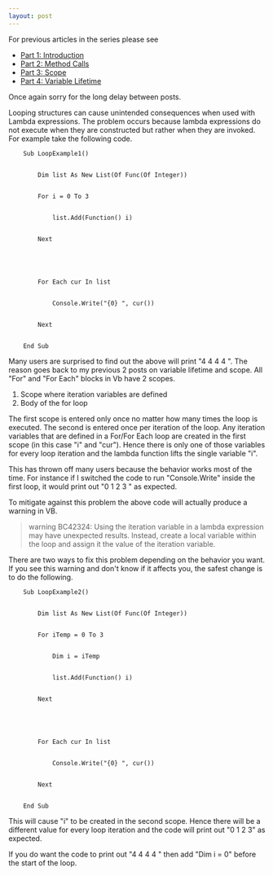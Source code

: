 ```yaml
---
layout: post
---
```

For previous articles in the series please see

  * [Part 1: Introduction](http://blogs.msdn.com/jaredpar/archive/2007/04/27/closures-in-vb-part-1.aspx)
  * [Part 2: Method Calls](http://blogs.msdn.com/jaredpar/archive/2007/05/03/closures-in-vb-part-2-method-calls.aspx)
  * [Part 3: Scope](http://blogs.msdn.com/jaredpar/archive/2007/05/25/closures-in-vb-part-3-scope.aspx)
  * [Part 4: Variable Lifetime](http://blogs.msdn.com/jaredpar/archive/2007/06/15/closures-in-vb-part-4-variable-lifetime.aspx)

Once again sorry for the long delay between posts.

Looping structures can cause unintended consequences when used with Lambda
expressions.  The problem occurs because lambda expressions do not execute
when they are constructed but rather when they are invoked.  For example take
the following code.

    
    
        Sub LoopExample1()


            Dim list As New List(Of Func(Of Integer))


            For i = 0 To 3


                list.Add(Function() i)


            Next


    


            For Each cur In list


                Console.Write("{0} ", cur())


            Next


        End Sub

Many users are surprised to find out the above will print "4 4 4 4 ".  The
reason goes back to my previous 2 posts on variable lifetime and scope.  All
"For" and "For Each" blocks in Vb have 2 scopes.

  1. Scope where iteration variables are defined 
  2. Body of the for loop

The first scope is entered only once no matter how many times the loop is
executed.  The second is entered once per iteration of the loop.  Any
iteration variables that are defined in a For/For Each loop are created in the
first scope (in this case "i" and "cur").  Hence there is only one of those
variables for every loop iteration and the lambda function lifts the single
variable "i".

This has thrown off many users because the behavior works most of the time.
For instance if I switched the code to run "Console.Write" inside the first
loop, it would print out "0 1 2 3 " as expected.

To mitigate against this problem the above code will actually produce a
warning in VB.

> warning BC42324: Using the iteration variable in a lambda expression may
have unexpected results.  Instead, create a local variable within the loop and
assign it the value of the iteration variable.

There are two ways to fix this problem depending on the behavior you want.  If
you see this warning and don't know if it affects you, the safest change is to
do the following.

    
    
        Sub LoopExample2()


            Dim list As New List(Of Func(Of Integer))


            For iTemp = 0 To 3


                Dim i = iTemp


                list.Add(Function() i)


            Next


    


            For Each cur In list


                Console.Write("{0} ", cur())


            Next


        End Sub

This will cause "i" to be created in the second scope.  Hence there will be a
different value for every loop iteration and the code will print out "0 1 2 3"
as expected.

If you do want the code to print out "4 4 4 4 " then add "Dim i = 0" before
the start of the loop.


